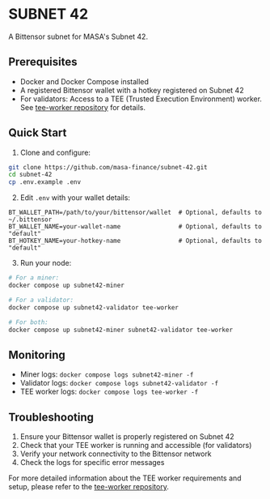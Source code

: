 # SUBNET 42

A Bittensor subnet for MASA's Subnet 42.

## Prerequisites

- Docker and Docker Compose installed
- A registered Bittensor wallet with a hotkey registered on Subnet 42
- For validators: Access to a TEE (Trusted Execution Environment) worker. See [tee-worker repository](https://github.com/masa-finance/tee-worker) for details.

## Quick Start

1. Clone and configure:
```bash
git clone https://github.com/masa-finance/subnet-42.git
cd subnet-42
cp .env.example .env
```

2. Edit `.env` with your wallet details:
```env
BT_WALLET_PATH=/path/to/your/bittensor/wallet  # Optional, defaults to ~/.bittensor
BT_WALLET_NAME=your-wallet-name                # Optional, defaults to "default"
BT_HOTKEY_NAME=your-hotkey-name                # Optional, defaults to "default"
```

3. Run your node:
```bash
# For a miner:
docker compose up subnet42-miner

# For a validator:
docker compose up subnet42-validator tee-worker

# For both:
docker compose up subnet42-miner subnet42-validator tee-worker
```

## Monitoring

- Miner logs: `docker compose logs subnet42-miner -f`
- Validator logs: `docker compose logs subnet42-validator -f`
- TEE worker logs: `docker compose logs tee-worker -f`

## Troubleshooting

1. Ensure your Bittensor wallet is properly registered on Subnet 42
2. Check that your TEE worker is running and accessible (for validators)
3. Verify your network connectivity to the Bittensor network
4. Check the logs for specific error messages

For more detailed information about the TEE worker requirements and setup, please refer to the [tee-worker repository](https://github.com/masa-finance/tee-worker).